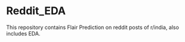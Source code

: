 # Reddit_EDA
This repository contains Flair Prediction on reddit posts of r/india, also includes EDA.
